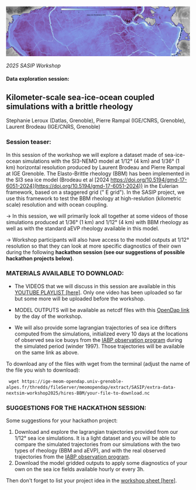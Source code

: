 ![image](snapshot36BBM.png)

_2025 SASIP Workshop_
#### Data exploration session:
## Kilometer-scale sea-ice-ocean coupled simulations with a brittle rheology
Stephanie Leroux (Datlas, Grenoble), Pierre Rampal (IGE/CNRS, Grenoble), Laurent Brodeau (IGE/CNRS, Grenoble)

### Session teaser:
In this session of the workshop we will explore a dataset made of  sea-ice-ocean  simulations with the SI3-NEMO model at 1/12° (4 km) and 1/36° (1 km) horizontal  resolution  produced by Laurent Brodeau and Pierre Rampal at IGE Grenoble. The Elasto-Brittle rheology (BBM) has been implemented in the SI3 sea ice model (Brodeau et al [2024 https://doi.org/10.5194/gmd-17-6051-2024](https://doi.org/10.5194/gmd-17-6051-2024)) in the Eulerian framework, based on a staggered grid (" E grid"). In the  SASIP project, we use this framework to test the BBM rheology at high-reslution (kilometric scale) resolution and with ocean coupling.

-> In this session, we will primarily look all together at some videos of those simulations produced at 1/36° (1 km) and 1/12° (4 km) with BBM rheology as well as with the standard aEVP rheology available in this model. 

-> Workshop participants will also have access to the model outputs at 1/12° resolution so that they can  look at more specific diagnostics of their own during the following __hackathon session (see our suggestions of possible hackathon projects below)__.

### MATERIALS AVAILABLE TO DOWNLOAD:
* The VIDEOS that we will discuss in this session are available in this [YOUTUBE PLAYLIST [here]](https://www.youtube.com/playlist?list=PLvzG0ke9xnX6fLPuoiMdLpQa0SM7Mvujb). Only one video has been  uploaded so far but some more will be uploaded before the workshop.

* MODEL OUTPUTS will be available as netcdf files with this [OpenDap link](https://ige-meom-opendap.univ-grenoble-alpes.fr/thredds/catalog/meomopendap/extract/SASIP/extra-data-nextsim-workshop2025/hires-BBM/catalog.html) by the day of the workshop.
* We will also provide some lagrangian trajectories of sea ice drifters computed from the simulations,  initialized every 10 days at the locations of observed sea ice buoys from the [IABP observation program](https://iabp.apl.uw.edu/) during the simulated period (winder 1997). Those trajectories will be available on the same link as above.

To download any of the files with wget from the terminal (adjust the name of the file you wish to download):
```
 wget https://ige-meom-opendap.univ-grenoble-alpes.fr/thredds/fileServer/meomopendap/extract/SASIP/extra-data-nextsim-workshop2025/hires-BBM/your-file-to-download.nc
```

### SUGGESTIONS FOR THE HACKATHON SESSION:
Some suggestions for your hackathon project:
1. Download and explore the lagrangian trajectories provided from our 1/12° sea ice simulations. It is a light dataset and you will be able to compare the simulated trajectories from our simulations with the two types of rheology (BBM and aEVP), and with the real observed trajectories from the [IABP observation program](https://iabp.apl.uw.edu/).
2. Download the model gridded outputs to apply some diagnostics of your own on the sea ice fields available hourly or every 3h.

Then don't forget to list your project idea in the [workshop sheet [here]](https://docs.google.com/spreadsheets/d/1OgvTLPxvWeuxptNd_5-aiuCvT09M2M-Gbqnf7QnHIq0/edit?usp=sharing).
